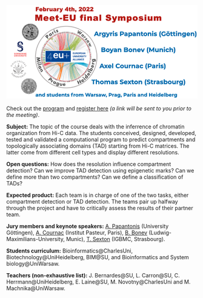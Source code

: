 ![logo](./logo-final.png)

Check out the [program](./final-program.pdf) and [register here](https://forms.gle/h11yEZ2pwzZhHYGs8) *(a link will be sent to you prior to the meeting)*.

**Subject:** The topic of the course deals with the inferrence of chromatin organization from Hi-C data. 
The students conceived, designed, developed, tested and validated a computational program to predict 
compartments and topologically associating domains (TAD) starting from Hi-C matrices. 
The latter come from different cell types and display different resolutions.

**Open questions:** 
How does the resolution influence compartment detection? Can we improve TAD detection using epigenetic marks? 
Can we define more than two compartments? Can we define a classification of TADs?

**Expected product:** Each team is in charge of one of the two tasks, either compartment detection or TAD detection. 
The teams pair up halfway through the project and have to critically assess the results of their partner team.

**Jury members and keynote speakers:** [A. Papantonis](https://www.uni-goettingen.de/en/595200.html) (University Göttingen), [A. Cournac](https://research.pasteur.fr/en/member/axel-cournac/)
(Institut Pasteur, Paris), [B. Bonev](https://www.bonevlab.com/) (Ludwig-Maximilians-University, Munic), 
[T. Sexton](https://www.igbmc.fr/equipes/organisation-spatiale-du-genome) (IGBMC, Strasbourg).

**Students curriculum:** Bioinformatics@CharlesUni, Biotechnology@UniHeidelberg, BIM@SU, and Bioinformatics and System biology@UniWarsaw.

**Teachers (non-exhaustive list):** J. Bernardes@SU, L. Carron@SU, C. Herrmann@UniHeidelberg, E. Laine@SU, M. Novotny@CharlesUni and M. Machnika@UniWarsaw.

